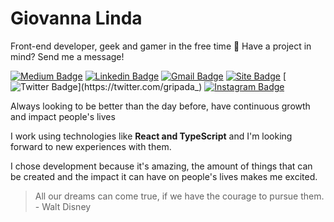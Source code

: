 # Giovanna Linda

Front-end developer, geek and gamer in the free time 💜 Have a project in mind? Send me a message!

[![Medium Badge](https://img.shields.io/badge/-@eugiovannasouza-6633cc?style=flat-square&logo=Medium&logoColor=white&link=mailto:https://medium.com/@eugiovannasouza)](https://medium.com/@eugiovannasouza)
[![Linkedin Badge](https://img.shields.io/badge/-Giovanna%20Linda-6633cc?style=flat-square&logo=Linkedin&logoColor=white&link=https://www.linkedin.com/in/giovannalinda)](https://www.linkedin.com/in/giovannalinda) 
[![Gmail Badge](https://img.shields.io/badge/-eugiovannasouza@gmail.com-6633cc?style=flat-square&logo=Gmail&logoColor=white&link=mailto:eugiovannasouza@gmail.com)](mailto:eugiovannasouza@gmail.com)
[![Site Badge](https://img.shields.io/badge/-giovanna.dev-6633cc?style=flat-square&logo=react&logoColor=white&labelColor=6633cc&link=https://giovanna-dev.vercel.app)](https://giovanna-dev.vercel.app) 
[![Twitter Badge](https://img.shields.io/badge/-@gripada_-6633cc?style=flat-square&labelColor=6633cc&logo=twitter&logoColor=white&link=https://twitter.com/gripada_)](https://twitter.com/gripada_) 
[![Instagram Badge](https://img.shields.io/badge/-@giovannalinda-6633cc?style=flat-square&labelColor=6633cc&logo=instagram&logoColor=white&link=https://www.instagram.com/_gripada)](https://www.instagram.com/_gripada) 

Always looking to be better than the day before, have continuous growth and impact people's lives

I work using technologies like <strong>React and TypeScript</strong> and I'm looking forward to new experiences with them.

I chose development because it's amazing, the amount of things that can be created and the impact it can have on people's lives makes me excited.
    
> All our dreams can come true, if we have the courage to pursue them. - Walt Disney
